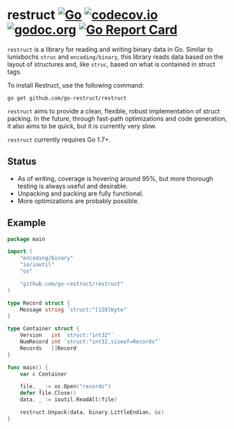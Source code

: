 # restruct [![Go](https://github.com/jchv/cleansheets/actions/workflows/go.yml/badge.svg)](https://github.com/jchv/cleansheets/actions/workflows/go.yml) [![codecov.io](http://codecov.io/github/go-restruct/restruct/coverage.svg?branch=master)](http://codecov.io/github/go-restruct/restruct?branch=master) [![godoc.org](http://img.shields.io/badge/godoc-reference-5272B4.svg?style=flat-square)](https://godoc.org/github.com/go-restruct/restruct) [![Go Report Card](https://goreportcard.com/badge/github.com/go-restruct/restruct)](https://goreportcard.com/report/github.com/go-restruct/restruct)

`restruct` is a library for reading and writing binary data in Go. Similar to
lunixbochs `struc` and `encoding/binary`, this library reads data based on the
layout of structures and, like `struc`, based on what is contained in struct
tags.

To install Restruct, use the following command:

```
go get github.com/go-restruct/restruct
```

`restruct` aims to provide a clean, flexible, robust implementation of struct
packing. In the future, through fast-path optimizations and code generation, it
also aims to be quick, but it is currently very slow.

`restruct` currently requires Go 1.7+.

## Status

* As of writing, coverage is hovering around 95%, but more thorough testing
  is always useful and desirable.
* Unpacking and packing are fully functional.
* More optimizations are probably possible.

## Example

```go
package main

import (
	"encoding/binary"
	"io/ioutil"
	"os"

	"github.com/go-restruct/restruct"
)

type Record struct {
	Message string `struct:"[128]byte"`
}

type Container struct {
	Version   int `struct:"int32"`
	NumRecord int `struct:"int32,sizeof=Records"`
	Records   []Record
}

func main() {
	var c Container

	file, _ := os.Open("records")
	defer file.Close()
	data, _ := ioutil.ReadAll(file)

	restruct.Unpack(data, binary.LittleEndian, &c)
}
```

